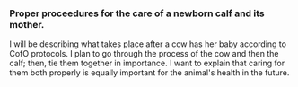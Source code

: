 ### Proper proceedures for the care of a newborn calf and its mother.
I will be describing what takes place after a cow has her baby according to CofO protocols. I plan to go through the process of the cow and then the calf; then, tie them together in importance.  I want to explain that caring for them both properly is equally important for the animal's health in the future.
